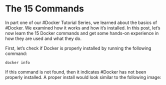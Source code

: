 # The 15 Commands

In part one of our #Docker Tutorial Series, we learned about the basics of #Docker. We examined how it works and how it’s installed. In this post, let’s now learn the 15 Docker commands and get some hands-on experience in how they are used and what they do.

First, let’s check if Docker is properly installed by running the following command:
```
docker info 
```
If this command is not found, then it indicates #Docker has not been properly installed. A proper install would look similar to the following image:

